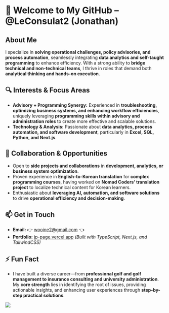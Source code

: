 # 👋 Welcome to My GitHub – @LeConsulat2 (Jonathan)

## About Me  
I specialize in **solving operational challenges, policy advisories, and process automation**, seamlessly integrating **data analytics and self-taught programming** to enhance efficiency. With a strong ability to **bridge technical and non-technical teams**, I thrive in roles that demand both **analytical thinking and hands-on execution**.

## 🔍 Interests & Focus Areas   
- **Advisory + Programming Synergy:** Experienced in **troubleshooting, optimizing business systems, and enhancing workflow efficiencies**, uniquely leveraging **programming skills within advisory and administration roles** to create more effective and scalable solutions.  
- **Technology & Analysis:** Passionate about **data analytics, process automation, and software development**, particularly in **Excel, SQL, Python, and Next.js**. 


## 🚀 Collaboration & Opportunities  
- Open to **side projects and collaborations** in **development, analytics, or business system optimization**.  
- Proven experience in **English-to-Korean translation** for **complex programming courses**, having worked on **Nomad Coders’ translation project** to localize technical content for Korean learners.  
- Enthusiastic about **leveraging AI, automation, and software solutions** to drive **operational efficiency and decision-making**.  

## 📫 Get in Touch  
- **Email:** 👉 wooine2@gmail.com 👈  
- **Portfolio:** [jp-page.vercel.app](https://jp-page.vercel.app/) *(Built with TypeScript, Next.js, and TailwindCSS)*  
 
## ⚡ Fun Fact  
- I have built a diverse career—from **professional golf and golf management to insurance consulting and university administration**. My **core strength** lies in identifying the root of issues, providing actionable insights, and enhancing user experiences through **step-by-step practical solutions**.  



![](https://gh-hits.nomadcoders.workers.dev/view?username=LeConsulat2)
<!---
LeConsulat2/LeConsulat2 is a ✨ special ✨ repository because its `README.md` (this file) appears on your GitHub profile.
You can click the Preview link to take a look at your changes.
--->
